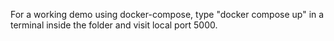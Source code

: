 For a working demo using docker-compose, type "docker compose up" in a terminal inside the folder and visit local port 5000.
